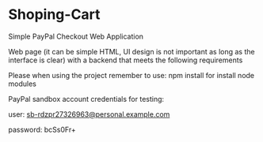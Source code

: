 # Shoping-Cart
Simple PayPal Checkout Web Application

Web page (it can be simple HTML, UI design is not important as long as the interface is clear) with a backend that meets the following requirements

Please when using the project remember to use: npm install for install node modules

PayPal sandbox account credentials for testing: 

user: sb-rdzpr27326963@personal.example.com
            
password: bcSs0Fr+


